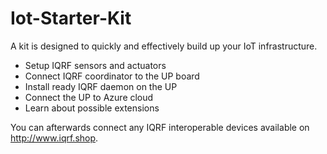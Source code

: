 # Iot-Starter-Kit

A kit is designed to quickly and effectively build up your IoT infrastructure.

- Setup IQRF sensors and actuators
- Connect IQRF coordinator to the UP board
- Install ready IQRF daemon on the UP
- Connect the UP to Azure cloud
- Learn about possible extensions

You can afterwards connect any IQRF interoperable devices available on http://www.iqrf.shop.
